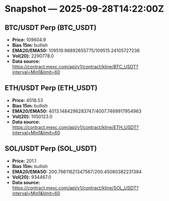 # Snapshot — 2025-09-28T14:22:00Z

## BTC/USDT Perp (BTC_USDT)
- **Price:** 109604.9
- **Bias 15m:** bullish
- **EMA20/EMA50:** 109519.96892655775/109515.24105727236
- **Vol(20):** 2290778.0
- **Data source:** https://contract.mexc.com/api/v1/contract/kline/BTC_USDT?interval=Min1&limit=60

## ETH/USDT Perp (ETH_USDT)
- **Price:** 4018.53
- **Bias 15m:** bullish
- **EMA20/EMA50:** 4013.1484296283747/4007.7469917954963
- **Vol(20):** 1050123.0
- **Data source:** https://contract.mexc.com/api/v1/contract/kline/ETH_USDT?interval=Min1&limit=60

## SOL/USDT Perp (SOL_USDT)
- **Price:** 201.1
- **Bias 15m:** bullish
- **EMA20/EMA50:** 200.76611621347567/200.45080382231384
- **Vol(20):** 934467.0
- **Data source:** https://contract.mexc.com/api/v1/contract/kline/SOL_USDT?interval=Min1&limit=60
